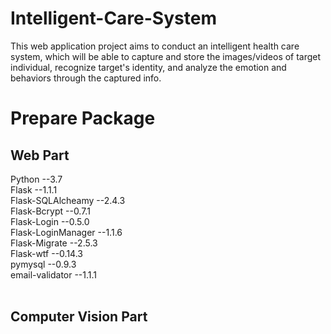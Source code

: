 # Intelligent-Care-System
This web application project aims to conduct an intelligent health care system, which will be able to capture and store the images/videos of target individual, recognize target's identity, and analyze the emotion and behaviors through the captured info.


# Prepare Package
## Web Part
Python --3.7</br>
Flask --1.1.1</br>
Flask-SQLAlcheamy --2.4.3</br>
Flask-Bcrypt --0.7.1</br>
Flask-Login --0.5.0</br>
Flask-LoginManager --1.1.6</br>
Flask-Migrate --2.5.3</br>
Flask-wtf --0.14.3</br>
pymysql --0.9.3</br>
email-validator --1.1.1</br></br>
## Computer Vision Part
